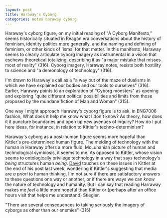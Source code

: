 ```yaml
---
layout: post
title: Haraway's Cyborg
categories: notes haraway cyborg
---
```

Haraway's cyborg figure, on my initial reading of "A Cyborg Manifesto," seems historically situated in Reagan era conversations about the history of feminism, identity politics more generally, and the naming and defining of feminism, or other kinds of 'isms' for that matter. In this manifesto, Haraway seems to clearly articulate cyborg imagery as instrumental in a vision that eschews theoretical totalizing, describing it as "a major mistake that misses most of reality" (316). Cyborg imagery, Haraway notes, resists both hostility to science and  "a demonology of technology" (316).

I'm drawn to Haraway's call as a "a way out of the maze of dualisms in which we have explained our bodies and our tools to ourselves" (316). Earlier, Haraway points to an exploration of "Cyborg monsters" as opening and exploring "quite different political possibilities and limits from those proposed by the mundane fiction of Man and Woman" (315).

One way I might approach Haraway's cyborg figure is to ask, in ENG7006 fashion, What does it help me know what I don't know? As theory, how does it it puncture boundaries and open up new avenues of inquiry? How do I put here ideas, for instance, in relation to Kittler's techno-determinism?

Haraway's cyborg as a post-human figure seems more hopeful than Kittler's pre-determined human figure. The melding of technology with the human in Haraway offers a more fluid, McLuhanian picture of human and technological symbiosis, it seems to me. As opposed to Kittler, whose vision seems to ontologically privilege technology in a way that says technology's *being* structures human *being*. [David](http://davidlnowak.github.io/blog/2016-02-03/post-week4-reading-response.html) touches on these issues in Kittler at the end of his post last week, wondering if Kittler's suggesting that media are *a priori* to human thinking. I'm not sure if there are satisfactory answers to these questions one way or another, or if there are ways we can *know* the nature of technology and humanity. But I can say that reading Harraway makes me *feel* a little more hopeful than Kittler or (perhaps after an office hours visit that helps me understand) Stiegler.





"There are several consequences to taking seriously the imagery of cyborgs as other than our enemies" (315)
